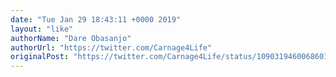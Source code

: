 ```yaml
---
date: "Tue Jan 29 18:43:11 +0000 2019"
layout: "like"
authorName: "Dare Obasanjo"
authorUrl: "https://twitter.com/Carnage4Life"
originalPost: "https://twitter.com/Carnage4Life/status/1090319460068601856"
---
```

